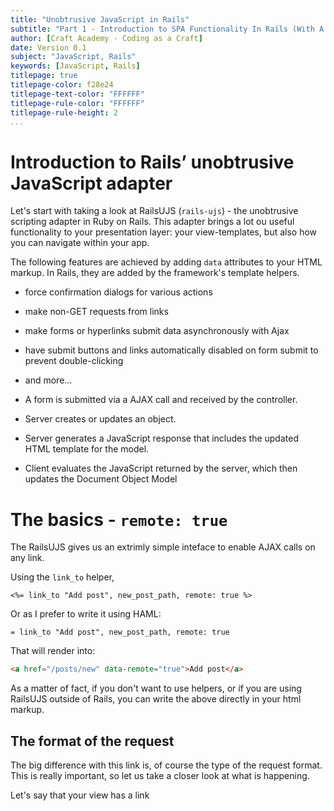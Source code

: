 ```yaml
---
title: "Unobtrusive JavaScript in Rails"
subtitle: "Part 1 - Introduction to SPA Functionality In Rails (With A Twist)"
author: [Craft Academy - Coding as a Craft]
date: Version 0.1
subject: "JavaScript, Rails"
keywords: [JavaScript, Rails]
titlepage: true
titlepage-color: f28e24
titlepage-text-color: "FFFFFF"
titlepage-rule-color: "FFFFFF"
titlepage-rule-height: 2
...
```


# Introduction to Rails’ unobtrusive JavaScript adapter

Let's start with taking a look at RailsUJS (`rails-ujs`) - the unobtrusive scripting adapter in Ruby on Rails. This adapter brings a lot ou useful functionality to your presentation layer: your view-templates, but also how you can navigate within your app. 

The following features are achieved by adding `data` attributes to your HTML markup. In Rails, they are added by the framework's template helpers.

* force confirmation dialogs for various actions
* make non-GET requests from links
* make forms or hyperlinks submit data asynchronously with Ajax
* have submit buttons and links automatically disabled on form submit to prevent double-clicking
* and more...

* A form is submitted via a AJAX call and received by the controller.
* Server creates or updates an object.
* Server generates a JavaScript response that includes the updated HTML template for the model.
* Client evaluates the JavaScript returned by the server, which then updates the Document Object Model

# The basics - `remote: true`

The RailsUJS gives us an extrimly simple inteface to enable AJAX calls on any link. 

Using the `link_to` helper, 

```erb
<%= link_to "Add post", new_post_path, remote: true %>
```
Or as I prefer to write it using HAML:

```haml 
= link_to "Add post", new_post_path, remote: true
```

That will render into: 

```html
<a href="/posts/new" data-remote="true">Add post</a>
```

As a matter of fact, if you don't want to use helpers, or if you are using RailsUJS outside of Rails, you can write the above directly in your html markup.

## The format of the request

The big difference with this link is, of course the type of the request format. This is really important, so let us take a closer look at what is happening. 

Let's say that your view has a link 







